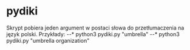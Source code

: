 # pydiki
Skrypt pobiera jeden argument w postaci słowa do przetłumaczenia na język polski. Przykłady:
--* python3 pydiki.py "umbrella"
--* python3 pydiki.py "umbrella organization"

